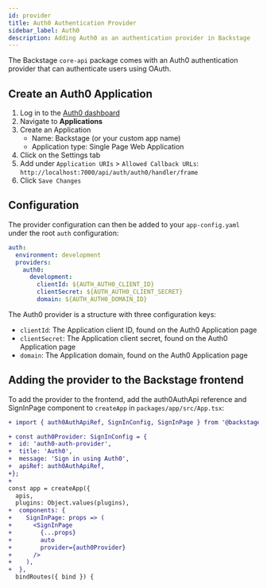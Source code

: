 ```yaml
---
id: provider
title: Auth0 Authentication Provider
sidebar_label: Auth0
description: Adding Auth0 as an authentication provider in Backstage
---
```


The Backstage `core-api` package comes with an Auth0 authentication provider
that can authenticate users using OAuth.

## Create an Auth0 Application

1. Log in to the [Auth0 dashboard](https://manage.auth0.com/dashboard/)
2. Navigate to **Applications**
3. Create an Application
   - Name: Backstage (or your custom app name)
   - Application type: Single Page Web Application
4. Click on the Settings tab
5. Add under `Application URIs` > `Allowed Callback URLs`:
   `http://localhost:7000/api/auth/auth0/handler/frame`
6. Click `Save Changes`

## Configuration

The provider configuration can then be added to your `app-config.yaml` under the
root `auth` configuration:

```yaml
auth:
  environment: development
  providers:
    auth0:
      development:
        clientId: ${AUTH_AUTH0_CLIENT_ID}
        clientSecret: ${AUTH_AUTH0_CLIENT_SECRET}
        domain: ${AUTH_AUTH0_DOMAIN_ID}
```

The Auth0 provider is a structure with three configuration keys:

- `clientId`: The Application client ID, found on the Auth0 Application page
- `clientSecret`: The Application client secret, found on the Auth0 Application
  page
- `domain`: The Application domain, found on the Auth0 Application page

## Adding the provider to the Backstage frontend

To add the provider to the frontend, add the auth0AuthApi reference and
SignInPage component to `createApp` in `packages/app/src/App.tsx`:

```diff
+ import { auth0AuthApiRef, SignInConfig, SignInPage } from '@backstage/core';

+ const auth0Provider: SignInConfig = {
+  id: 'auth0-auth-provider',
+  title: 'Auth0',
+  message: 'Sign in using Auth0',
+  apiRef: auth0AuthApiRef,
+};
+
const app = createApp({
  apis,
  plugins: Object.values(plugins),
+  components: {
+    SignInPage: props => (
+      <SignInPage
+        {...props}
+        auto
+        provider={auth0Provider}
+      />
+    ),
+  },
  bindRoutes({ bind }) {
```

